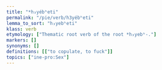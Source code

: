 ```yaml
---
title: "*h₃yébʰeti"
permalink: "/pie/verb/h3yébʰeti"
lemma_to_sort: "h₃yebʰeti"
klass: verb
etymology: ["Thematic root verb of the root *h₃yebʰ-."]
markers: []
synonyms: []
definitions: [["to copulate, to fuck"]]
topics: ["ine-pro:Sex"]
---
```

